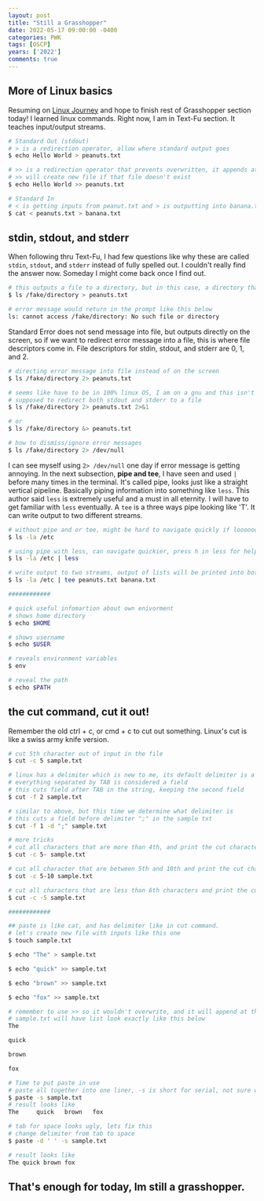 ```yaml
---
layout: post
title: "Still a Grasshopper"
date: 2022-05-17 09:00:00 -0400
categories: PWK
tags: [OSCP]
years: ['2022']
comments: true
---
```


## More of Linux basics

Resuming on [Linux Journey][Linux Journey] and hope to finish rest of Grasshopper section today! I learned linux commands. Right now, I am in Text-Fu section. It teaches input/output streams. 

```bash
# Standard Out (stdout)
# > is a redirection operator, allow where standard output goes
$ echo Hello World > peanuts.txt

# >> is a redirection operator that prevents overwritten, it appends at end of the file
# >> will create new file if that file doesn't exist
$ echo Hello World >> peanuts.txt

# Standard In
# < is getting inputs from peanut.txt and > is outputting into banana.txt
$ cat < peanuts.txt > banana.txt

```

## stdin, stdout, and stderr

When following thru Text-Fu, I had few questions like why these are called `stdin`, `stdout`, and `stderr` instead of fully spelled out. I couldn't really find the answer now. Someday I might come back once I find out.  

```bash
# this outputs a file to a directory, but in this case, a directory that doesn't exist
$ ls /fake/directory > peanuts.txt

# error message would return in the prompt like this below
ls: cannot access /fake/directory: No such file or directory

```

Standard Error does not send message into file, but outputs directly on the screen, so if we want to redirect error message into a file, this is where file descriptors come in. File descriptors for stdin, stdout, and stderr are 0, 1, and 2. 

```bash
# directing error message into file instead of on the screen
$ ls /fake/directory 2> peanuts.txt

# seems like have to be in 100% linux OS, I am on a gnu and this isn't working for me
# supposed to redirect both stdout and stderr to a file
$ ls /fake/directory 2> peanuts.txt 2>&1

# or 
$ ls /fake/directory &> peanuts.txt

# how to dismiss/ignore error messages
$ ls /fake/directory 2> /dev/null
```

I can see myself using `2> /dev/null` one day if error message is getting annoying. In the next subsection, **pipe and tee**,  I have seen and used `|` before many times in the terminal. It's called pipe, looks just like a straight vertical pipeline. Basically piping information into something like `less`. This author said `less` is extremely useful and a must in all eternity. I will have to get familiar with `less` eventually. A `tee` is a three ways pipe looking like 'T'. It can write output to two different streams.

```bash
# without pipe and or tee, might be hard to navigate quickly if loooooong list
$ ls -la /etc

# using pipe with less, can navigate quickier, press h in less for help
$ ls -la /etc | less

# write output to two streams, output of lists will be printed into both files. 
$ ls -la /etc | tee peanuts.txt banana.txt

############

# quick useful infomartion about own enivorment
# shows home directory
$ echo $HOME

# shows username
$ echo $USER

# reveals environment variables
$ env

# reveal the path
$ echo $PATH
```

## the cut command, cut it out!

Remember the old ctrl + c, or cmd + c to cut out something. Linux's cut is like a swiss army knife version. 


```bash
# cut 5th character out of input in the file
$ cut -c 5 sample.txt

# linux has a delimiter which is new to me, its default delimiter is a TAB
# everything separated by TAB is considered a field
# this cuts field after TAB in the string, keeping the second field
$ cut -f 2 sample.txt

# similar to above, but this time we determine what delimiter is
# this cuts a field before delimiter ";" in the sample txt
$ cut -f 1 -d ";" sample.txt

# more tricks
# cut all characters that are more than 4th, and print the cut characters
$ cut -c 5- sample.txt

# cut all character that are between 5th and 10th and print the cut characters
$ cut -c 5-10 sample.txt

# cut all characters that are less than 6th characters and print the cut characters
$ cut -c -5 sample.txt

############

## paste is like cat, and has delimiter like in cut command. 
# let's create new file with inputs like this one
$ touch sample.txt

$ echo "The" > sample.txt

$ echo "quick" >> sample.txt

$ echo "brown" >> sample.txt

$ echo "fox" >> sample.txt

# remember to use >> so it wouldn't overwrite, and it will append at the end
# sample.txt will have list look exactly like this below
The 

quick

brown

fox

# Time to put paste in use
# paste all together into one liner, -s is short for serial, not sure what that means ¯\_(ツ)_/¯ 
$ paste -s sample.txt
# result looks like 
The     quick   brown   fox

# tab for space looks ugly, lets fix this
# change delimiter from tab to space
$ paste -d ' ' -s sample.txt

# result looks like
The quick brown fox

```

## That's enough for today, Im still a grasshopper. 










[Linux Journey]:https://linuxjourney.com